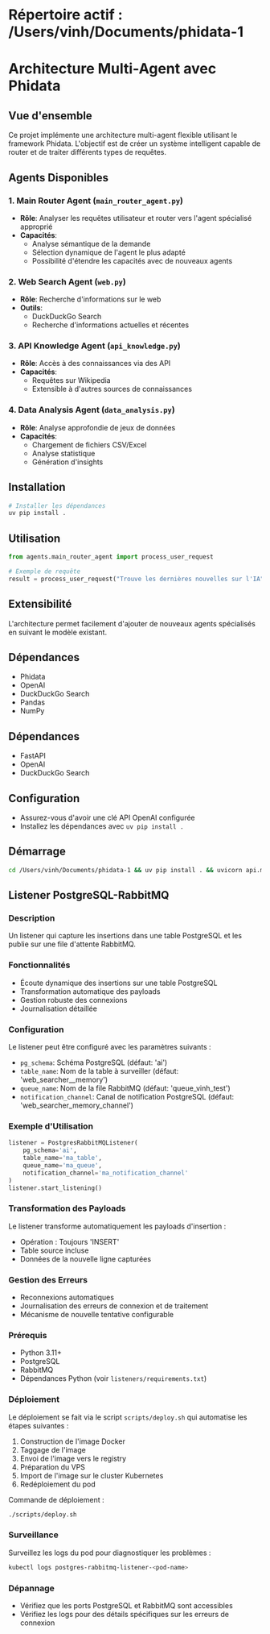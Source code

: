 # Répertoire actif : /Users/vinh/Documents/phidata-1

# Architecture Multi-Agent avec Phidata

## Vue d'ensemble

Ce projet implémente une architecture multi-agent flexible utilisant le framework Phidata. L'objectif est de créer un système intelligent capable de router et de traiter différents types de requêtes.

## Agents Disponibles

### 1. Main Router Agent (`main_router_agent.py`)
- **Rôle**: Analyser les requêtes utilisateur et router vers l'agent spécialisé approprié
- **Capacités**: 
  - Analyse sémantique de la demande
  - Sélection dynamique de l'agent le plus adapté
  - Possibilité d'étendre les capacités avec de nouveaux agents

### 2. Web Search Agent (`web.py`)
- **Rôle**: Recherche d'informations sur le web
- **Outils**: 
  - DuckDuckGo Search
  - Recherche d'informations actuelles et récentes

### 3. API Knowledge Agent (`api_knowledge.py`)
- **Rôle**: Accès à des connaissances via des API
- **Capacités**:
  - Requêtes sur Wikipedia
  - Extensible à d'autres sources de connaissances

### 4. Data Analysis Agent (`data_analysis.py`)
- **Rôle**: Analyse approfondie de jeux de données
- **Capacités**:
  - Chargement de fichiers CSV/Excel
  - Analyse statistique
  - Génération d'insights

## Installation

```bash
# Installer les dépendances
uv pip install .
```

## Utilisation

```python
from agents.main_router_agent import process_user_request

# Exemple de requête
result = process_user_request("Trouve les dernières nouvelles sur l'IA")
```

## Extensibilité

L'architecture permet facilement d'ajouter de nouveaux agents spécialisés en suivant le modèle existant.

## Dépendances

- Phidata
- OpenAI
- DuckDuckGo Search
- Pandas
- NumPy

## Dépendances
- FastAPI
- OpenAI
- DuckDuckGo Search

## Configuration
- Assurez-vous d'avoir une clé API OpenAI configurée
- Installez les dépendances avec `uv pip install .`

## Démarrage
```bash
cd /Users/vinh/Documents/phidata-1 && uv pip install . && uvicorn api.main:app --reload --port 8001
```

## Listener PostgreSQL-RabbitMQ

### Description
Un listener qui capture les insertions dans une table PostgreSQL et les publie sur une file d'attente RabbitMQ.

### Fonctionnalités
- Écoute dynamique des insertions sur une table PostgreSQL
- Transformation automatique des payloads
- Gestion robuste des connexions
- Journalisation détaillée

### Configuration
Le listener peut être configuré avec les paramètres suivants :
- `pg_schema`: Schéma PostgreSQL (défaut: 'ai')
- `table_name`: Nom de la table à surveiller (défaut: 'web_searcher__memory')
- `queue_name`: Nom de la file RabbitMQ (défaut: 'queue_vinh_test')
- `notification_channel`: Canal de notification PostgreSQL (défaut: 'web_searcher_memory_channel')

### Exemple d'Utilisation
```python
listener = PostgresRabbitMQListener(
    pg_schema='ai', 
    table_name='ma_table', 
    queue_name='ma_queue', 
    notification_channel='ma_notification_channel'
)
listener.start_listening()
```

### Transformation des Payloads
Le listener transforme automatiquement les payloads d'insertion :
- Opération : Toujours 'INSERT'
- Table source incluse
- Données de la nouvelle ligne capturées

### Gestion des Erreurs
- Reconnexions automatiques
- Journalisation des erreurs de connexion et de traitement
- Mécanisme de nouvelle tentative configurable

### Prérequis
- Python 3.11+
- PostgreSQL
- RabbitMQ
- Dépendances Python (voir `listeners/requirements.txt`)

### Déploiement
Le déploiement se fait via le script `scripts/deploy.sh` qui automatise les étapes suivantes :
1. Construction de l'image Docker
2. Taggage de l'image
3. Envoi de l'image vers le registry
4. Préparation du VPS
5. Import de l'image sur le cluster Kubernetes
6. Redéploiement du pod

Commande de déploiement :
```bash
./scripts/deploy.sh
```

### Surveillance
Surveillez les logs du pod pour diagnostiquer les problèmes :
```bash
kubectl logs postgres-rabbitmq-listener-<pod-name>
```

### Dépannage
- Vérifiez que les ports PostgreSQL et RabbitMQ sont accessibles
- Vérifiez les logs pour des détails spécifiques sur les erreurs de connexion
